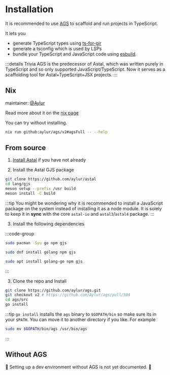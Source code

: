 # Installation

It is recommended to use [AGS](https://github.com/aylur/ags)
to scaffold and run projects in TypeScript.

It lets you

- generate TypeScript types using [ts-for-gir](https://github.com/gjsify/ts-for-gir)
- generate a tsconfig which is used by LSPs
- bundle your TypeScript and JavaScript code using [esbuild](https://esbuild.github.io/).

:::details Trivia
AGS is the predecessor of Astal, which was written purely in TypeScript and so only supported
JavaScript/TypeScript. Now it serves as a scaffolding tool for Astal+TypeScript+JSX projects.
:::

## Nix

maintainer: [@Aylur](https://github.com/Aylur)

Read more about it on the [nix page](../getting-started/nix#ags)

You can try without installing.

<!--TODO: remove v2 after merge-->
```sh
nix run github:aylur/ags/v2#agsFull -- --help
```

## From source

1. [Install Astal](../getting-started/installation.md) if you have not already

2. Install the Astal GJS package

```sh
git clone https://github.com/aylur/astal
cd lang/gjs
meson setup --prefix /usr build
meson install -C build
```

:::tip
You might be wondering why it is recommended to install a JavaScript
package on the system instead of installing it as a node module.
It is solely to keep it in **sync** with the core `astal-io` and `astal3`/`astal4` package.
:::

3. Install the following dependencies

:::code-group

```sh [<i class="devicon-archlinux-plain"></i> Arch]
sudo pacman -Syu go npm gjs
```

```sh [<i class="devicon-fedora-plain"></i> Fedora]
sudo dnf install golang npm gjs
```

```sh [<i class="devicon-ubuntu-plain"></i> Ubuntu]
sudo apt install golang-go npm gjs
```

:::

3. Clone the repo and Install

<!--TODO: remove v2 after merge-->
```sh
git clone https://github.com/aylur/ags.git
git checkout v2 # https://github.com/Aylur/ags/pull/504
cd ags/src
go install
```

:::tip
`go install` installs the `ags` binary to `$GOPATH/bin` so make sure its in your `$PATH`.
You can move it to another directory if you like. For example

```sh
sudo mv $GOPATH/bin/ags /usr/bin/ags
```

:::

## Without AGS

🚧 Setting up a dev environment without AGS is not yet documented. 🚧
